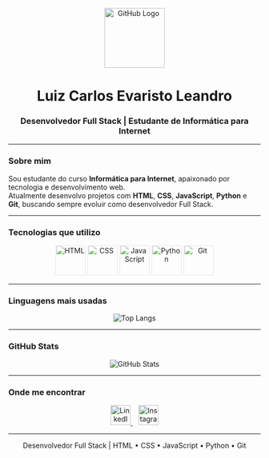 <!-- Banner principal -->
<p align="center">
  <img src="https://cdn.jsdelivr.net/gh/devicons/devicon/icons/github/github-original-wordmark.svg" width="120" alt="GitHub Logo"/>
</p>

<h1 align="center">Luiz Carlos Evaristo Leandro</h1>
<h3 align="center">Desenvolvedor Full Stack | Estudante de Informática para Internet</h3>

---

### Sobre mim
Sou estudante do curso **Informática para Internet**, apaixonado por tecnologia e desenvolvimento web.  
Atualmente desenvolvo projetos com **HTML**, **CSS**, **JavaScript**, **Python** e **Git**, buscando sempre evoluir como desenvolvedor Full Stack.

---

### Tecnologias que utilizo
<p align="center" style="filter: brightness(1.2);">
  <img src="https://cdn.jsdelivr.net/gh/devicons/devicon/icons/html5/html5-original.svg" width="60" height="60" alt="HTML"/>
  <img src="https://cdn.jsdelivr.net/gh/devicons/devicon/icons/css3/css3-original.svg" width="60" height="60" alt="CSS"/>
  <img src="https://cdn.jsdelivr.net/gh/devicons/devicon/icons/javascript/javascript-original.svg" width="60" height="60" alt="JavaScript"/>
  <img src="https://cdn.jsdelivr.net/gh/devicons/devicon/icons/python/python-original.svg" width="60" height="60" alt="Python"/>
  <img src="https://cdn.jsdelivr.net/gh/devicons/devicon/icons/git/git-original.svg" width="60" height="60" alt="Git"/>
</p>

---

### Linguagens mais usadas
<p align="center">
  <img src="https://github-readme-stats.vercel.app/api/top-langs/?username=LuizCarlos2403&layout=compact&langs_count=6&theme=tokyonight&title_color=ffffff&text_color=cfcfcf&bg_color=0d1117" alt="Top Langs"/>
</p>

---

### GitHub Stats
<p align="center">
  <img src="https://github-readme-stats.vercel.app/api?username=LuizCarlos2403&show_icons=true&theme=tokyonight&title_color=ffffff&text_color=cfcfcf&bg_color=0d1117&icon_color=79c0ff" alt="GitHub Stats"/>
</p>

---

### Onde me encontrar
<p align="center">
  <a href="https://www.linkedin.com/in/luiz-carlos-06aa3b335/" target="_blank">
    <img src="https://cdn.jsdelivr.net/gh/devicons/devicon/icons/linkedin/linkedin-original.svg" width="40" alt="LinkedIn"/>
  </a>
  &nbsp;&nbsp;
  <a href="https://www.instagram.com/Luiz_cale" target="_blank">
    <img src="https://cdn.jsdelivr.net/npm/simple-icons@v11/icons/instagram.svg" width="40" height="40" style="fill:#E4405F;" alt="Instagram"/>
  </a>
</p>

---

<p align="center">
  Desenvolvedor Full Stack | HTML • CSS • JavaScript • Python • Git
</p>
